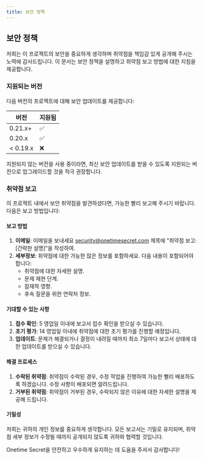 ```yaml
---
title: 보안 정책
---
```


<article class="prose dark:prose-invert">
  <h2 class="mb-4 text-2xl font-bold dark:text-white">
    보안 정책
  </h2>
  <p class="mb-4 dark:text-gray-300">
    저희는 이 프로젝트의 보안을 중요하게 생각하며 취약점을 책임감 있게 공개해 주시는 노력에 감사드립니다. 이 문서는 보안 정책을 설명하고 취약점 보고 방법에 대한 지침을 제공합니다.
  </p>
  <h3 class="mb-2 text-xl font-semibold dark:text-white">
    지원되는 버전
  </h3>
  <p class="mb-4 dark:text-gray-300">
    다음 버전의 프로젝트에 대해 보안 업데이트를 제공합니다:
  </p>
  <table class="mb-4 w-full">
    <thead>
      <tr class="bg-gray-100 dark:bg-gray-700">
        <th class="p-2 text-left dark:text-white">
          버전
        </th>
        <th class="p-2 text-left dark:text-white">
          지원됨
        </th>
      </tr>
    </thead>
    <tbody>
      <tr class="border-b dark:border-gray-600">
        <td class="p-2 dark:text-gray-300">
          0.21.x+
        </td>
        <td class="p-2 dark:text-gray-300">
          ✅
        </td>
      </tr>
      <tr class="border-b dark:border-gray-600">
        <td class="p-2 dark:text-gray-300">
          0.20.x
        </td>
        <td class="p-2 dark:text-gray-300">
          ✅
        </td>
      </tr>
      <tr>
        <td class="p-2 dark:text-gray-300">
          &lt; 0.19.x
        </td>
        <td class="p-2 dark:text-gray-300">
          ❌
        </td>
      </tr>
    </tbody>
  </table>
  <p class="mb-4 dark:text-gray-300">
    지원되지 않는 버전을 사용 중이라면, 최신 보안 업데이트를 받을 수 있도록 지원되는 버전으로 업그레이드할 것을 적극 권장합니다.
  </p>
  <h3 class="mb-2 text-xl font-semibold dark:text-white">
    취약점 보고
  </h3>
  <p class="mb-4 dark:text-gray-300">
    이 프로젝트 내에서 보안 취약점을 발견하셨다면, 가능한 빨리 보고해 주시기 바랍니다. 다음은 보고 방법입니다:
  </p>
  <h4 class="mb-2 text-lg font-semibold dark:text-white">
    보고 방법
  </h4>
  <ol class="mb-4 list-decimal pl-6 dark:text-gray-300">
    <li class="mb-2">
      <strong>이메일</strong>: 이메일을 보내세요
      <a href="mailto:security@onetimesecret.com?subject=Vulnerability%20Report%3A%20%5BBrief%20Description%5D">security@onetimesecret.com</a>
      제목에 "취약점 보고: [간략한 설명]"을 작성하여.
    </li>
    <li>
      <strong>세부정보</strong>: 취약점에 대한 가능한 많은 정보를 포함하세요. 다음 내용이 포함되어야 합니다:
      <ul class="mt-2 list-disc pl-6">
        <li>취약점에 대한 자세한 설명.</li>
        <li>문제 재현 단계.</li>
        <li>잠재적 영향.</li>
        <li>후속 질문을 위한 연락처 정보.</li>
      </ul>
    </li>
  </ol>
  <h4 class="mb-2 text-lg font-semibold dark:text-white">
    기대할 수 있는 사항
  </h4>
  <ol class="dark:text-gray-300">
    <li>
      <strong>접수 확인</strong>: 5 영업일 이내에 보고서 접수 확인을 받으실 수 있습니다.
    </li>
    <li>
      <strong>초기 평가</strong>: 14 영업일 이내에 취약점에 대한 초기 평가를 진행할 예정입니다.
    </li>
    <li>
      <strong>업데이트</strong>: 문제가 해결되거나 결정이 내려질 때까지 최소 7일마다 보고서 상태에 대한 업데이트를 받으실 수 있습니다.
    </li>
  </ol>
  <h4 class="mb-2 text-lg font-semibold dark:text-white">
    해결 프로세스
  </h4>
  <ol class="dark:text-gray-300">
    <li>
      <strong>수락된 취약점</strong>: 취약점이 수락된 경우, 수정 작업을 진행하여 가능한 빨리 배포하도록 하겠습니다. 수정 사항이 배포되면 알려드립니다.
    </li>
    <li>
      <strong>거부된 취약점</strong>: 취약점이 거부된 경우, 수락되지 않은 이유에 대한 자세한 설명을 제공해 드립니다.
    </li>
  </ol>
  <h4 class="mb-2 text-lg font-semibold dark:text-white">
    기밀성
  </h4>
  <p class="prose dark:text-gray-300">
    저희는 귀하의 개인 정보를 중요하게 생각합니다. 모든 보고서는 기밀로 유지되며, 취약점 세부 정보가 수정될 때까지 공개되지 않도록 귀하와 협력할 것입니다.
  </p>
  <p class="prose dark:text-gray-300">
    Onetime Secret을 안전하고 우수하게 유지하는 데 도움을 주셔서 감사합니다!
  </p>
</article>
